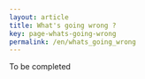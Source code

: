 ```yaml
---
layout: article
title: What's going wrong ?
key: page-whats-going-wrong
permalink: /en/whats_going_wrong
---
```


To be completed
